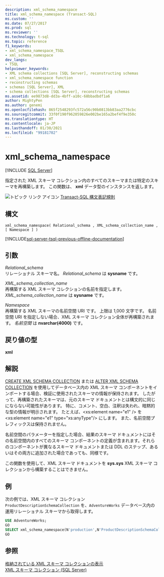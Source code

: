```yaml
---
description: xml_schema_namespace
title: xml_schema_namespace (Transact-SQL)
ms.custom: ''
ms.date: 07/27/2017
ms.prod: sql
ms.reviewer: ''
ms.technology: t-sql
ms.topic: reference
f1_keywords:
- xml_schema_namespace_TSQL
- xml_schema_namespace
dev_langs:
- TSQL
helpviewer_keywords:
- XML schema collections [SQL Server], reconstructing schemas
- xml_schema_namespace function
- reconstructing schemas
- schemas [SQL Server], XML
- schema collections [SQL Server], reconstructing schemas
ms.assetid: ee9873d8-dd3a-4bff-a10c-68bbadbdf1a6
author: MightyPen
ms.author: genemi
ms.openlocfilehash: 865f2548293fc572a56c90b0813bb83aa2776cbc
ms.sourcegitcommit: 33f0f190f962059826e002be165a2bef4f9e350c
ms.translationtype: HT
ms.contentlocale: ja-JP
ms.lasthandoff: 01/30/2021
ms.locfileid: "99181702"
---
```

# <a name="xml_schema_namespace"></a>xml_schema_namespace
[!INCLUDE [SQL Server](../../includes/applies-to-version/sqlserver.md)]

  指定された XML スキーマ コレクション内のすべてのスキーマまたは特定のスキーマを再構築します。 この関数は、 **xml** データ型のインスタンスを返します。  
  
![トピック リンク アイコン](../../database-engine/configure-windows/media/topic-link.gif "トピック リンク アイコン") [Transact-SQL 構文表記規則](../../t-sql/language-elements/transact-sql-syntax-conventions-transact-sql.md)
  
## <a name="syntax"></a>構文  
  
```syntaxsql
xml_schema_namespace( Relational_schema , XML_schema_collection_name , [ Namespace ] )  
```  
  
[!INCLUDE[sql-server-tsql-previous-offline-documentation](../../includes/sql-server-tsql-previous-offline-documentation.md)]

## <a name="arguments"></a>引数
 *Relational_schema*  
 リレーショナル スキーマ名。 *Relational_schema* は **sysname** です。  
  
 *XML_schema_collection_name*  
 再構築する XML スキーマ コレクションの名前を指定します。 *XML_schema_collection_name* は **sysname** です。  
  
 *Namespace*  
 再構築する XML スキーマの名前空間 URI です。 上限は 1,000 文字です。 名前空間 URI を指定しない場合、XML スキーマ コレクション全体が再構築されます。 *名前空間* は **nvarchar(4000)** です。  
  
## <a name="return-types"></a>戻り値の型  
 **xml**  
  
## <a name="remarks"></a>解説  
 [CREATE XML SCHEMA COLLECTION](../../t-sql/statements/create-xml-schema-collection-transact-sql.md) または [ALTER XML SCHEMA COLLECTION](../../t-sql/statements/alter-xml-schema-collection-transact-sql.md) を使用してデータベース内の XML スキーマ コンポーネントをインポートする場合、検証に使用されたスキーマの情報が保持されます。 したがって、再構築されたスキーマは、元のスキーマ ドキュメントとは構文的に同じにならない可能性があります。 特に、コメント、空白、注釈は失われ、暗黙的な型の情報が明示されます。 たとえば、\<xs:element name="e1" /> を \<xs:element name="e1" type="xs:anyType"/> にします。 また、名前空間プレフィックスは保持されません。  
  
 名前空間のパラメーターを指定した場合、結果のスキーマ ドキュメントにはその名前空間内のすべてのスキーマ コンポーネントの定義が含まれます。それらのコンポーネントが異なるスキーマ ドキュメントまたは DDL のステップ、あるいはその両方に追加された場合であっても、同様です。  
  
 この関数を使用して、XML スキーマ ドキュメントを **sys.sys** XML スキーマ コレクションから構築することはできません。  
  
## <a name="examples"></a>例  
 次の例では、XML スキーマ コレクション `ProductDescriptionSchemaCollection` を、`AdventureWorks` データベース内の運用リレーショナル スキーマから取得します。  
  
```sql
USE AdventureWorks;  
GO  
SELECT xml_schema_namespace(N'production',N'ProductDescriptionSchemaCollection');  
GO  
```  
  
## <a name="see-also"></a>参照  
 [格納されている XML スキーマ コレクションの表示](../../relational-databases/xml/view-a-stored-xml-schema-collection.md)   
 [XML スキーマ コレクション &#40;SQL Server&#41;](../../relational-databases/xml/xml-schema-collections-sql-server.md)  
  
  
